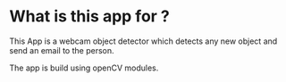 # What is this app for ?

This App is  a webcam object detector which detects any new object and send an email to the person.

The app is build using openCV modules.